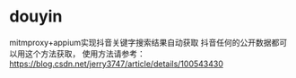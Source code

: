 # douyin
mitmproxy+appium实现抖音关键字搜索结果自动获取
抖音任何的公开数据都可以用这个方法获取，
使用方法请参考：https://blog.csdn.net/jerry3747/article/details/100543430
